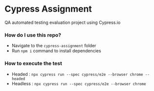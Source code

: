 # Cypress Assignment
QA automated testing evaluation project using Cypress.io

### How do I use this repo?

- Navigate to the `cypress-assignment` folder
- Run `npm i` command to install dependencies

### How to execute the test

- Headed : `npx cypress run --spec cypress/e2e --browser chrome --headed`
- Headless : `npx cypress run --spec cypress/e2e --browser chrome`







